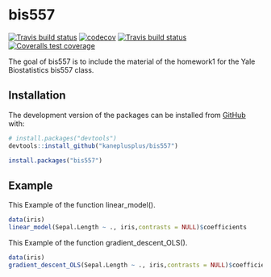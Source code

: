 
# bis557

<!-- badges: start -->
[![Travis build status](https://travis-ci.org/cz354/bis557.svg?branch=master)](https://travis-ci.org/cz354/bis557)
[![codecov](https://codecov.io/gh/cz354/bis557/branch/master/graph/badge.svg)](https://codecov.io/gh/cz354/bis557)
[![Travis build status](https://travis-ci.com/cz354/bis557.svg?branch=master)](https://travis-ci.com/cz354/bis557)
[![Coveralls test coverage](https://coveralls.io/repos/github/cz354/bis557/badge.svg)](https://coveralls.io/r/cz354/bis557?branch=master)
<!-- badges: end -->

The goal of bis557 is to include the material of the homework1 for the Yale Biostatistics bis557 class.

## Installation

The development version of the packages can be installed from [GitHub](https://github.com/) with:


``` r
# install.packages("devtools")
devtools::install_github("kaneplusplus/bis557")

install.packages("bis557")
```

## Example

This Example of the function linear_model().

``` r
data(iris)
linear_model(Sepal.Length ~ ., iris,contrasts = NULL)$coefficients
```
This Example of the function gradient_descent_OLS().

``` r
data(iris)
gradient_descent_OLS(Sepal.Length ~ ., iris,contrasts = NULL)$coefficients
```
